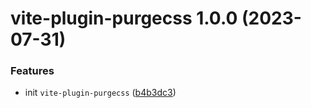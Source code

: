# vite-plugin-purgecss 1.0.0 (2023-07-31)


### Features

* init `vite-plugin-purgecss` ([b4b3dc3](https://github.com/bent10/vite-plugins/commit/b4b3dc378e8647d04b3869838327a49a8dbd26d1))
